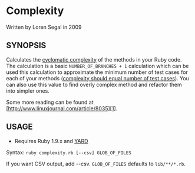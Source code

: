 Complexity
==========

Written by Loren Segal in 2009

SYNOPSIS
--------

Calculates the [cyclomatic complexity][1] of the methods in your Ruby code.
The calculation is a basic `NUMBER_OF_BRANCHES + 1` calculation which can be used 
this calculation to approximate the minimum number of test cases for each of
your methods ([complexity should equal number of test cases][3]). You can also use
this value to find overly complex method and refactor them into simpler ones.

Some more reading can be found at [http://www.linuxjournal.com/article/8035][1].

USAGE
-----

* Requires Ruby 1.9.x and [YARD][3]

Syntax: `ruby complexity.rb [--csv] GLOB_OF_FILES` 

If you want CSV output, add --csv. `GLOB_OF_FILES` defaults to `lib/**/*.rb`.

[1]: http://en.wikipedia.org/wiki/Cyclomatic_complexity "Cyclomatic Complexity"
[2]: http://users.csc.calpoly.edu/~jdalbey/206/Lectures/BasisPathTutorial/index.html "Basis Path Testing"
[3]: http://yard.soen.ca "Yay! A Ruby Documentation Tool"
[4]: http://www.linuxjournal.com/article/8035